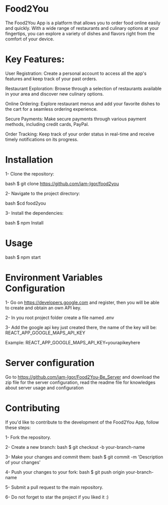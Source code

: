 # Food2You

The Food2You App is a platform that allows you to order food online easily and quickly. With a wide range of restaurants and culinary options at your fingertips, you can explore a variety of dishes and flavors right from the comfort of your device.

# Key Features:

User Registration: Create a personal account to access all the app's features and keep track of your past orders.

Restaurant Exploration: Browse through a selection of restaurants available in your area and discover new culinary options.

Online Ordering: Explore restaurant menus and add your favorite dishes to the cart for a seamless ordering experience.

Secure Payments: Make secure payments through various payment methods, including credit cards, PayPal.

Order Tracking: Keep track of your order status in real-time and receive timely notifications on its progress.

# Installation

1- Clone the repository:

bash $ git clone https://github.com/iam-Igor/food2you

2- Navigate to the project directory:

bash $cd food2you

3- Install the dependencies:

bash $ npm Install

# Usage

bash $ npm start

# Environment Variables Configuration

1- Go on https://developers.google.com and register, then you will be able to create and obtain an own API key.

2- In you root project folder create a file named .env

3- Add the google api key just created there, the name of the key will be: REACT_APP_GOOGLE_MAPS_API_KEY

Example: REACT_APP_GOOGLE_MAPS_API_KEY=yourapikeyhere

# Server configuration

Go to https://github.com/iam-Igor/Food2You-Be_Server and download the zip file for the server configuration, read the readme file for knowledges about server usage and configuration

# Contributing

If you'd like to contribute to the development of the Food2You App, follow these steps:

1- Fork the repository.

2- Create a new branch:
bash $ git checkout -b your-branch-name

3- Make your changes and commit them:
bash $ git commit -m 'Description of your changes'

4- Push your changes to your fork:
bash $ git push origin your-branch-name

5- Submit a pull request to the main repository.

6- Do not forget to star the project if you liked it :)
